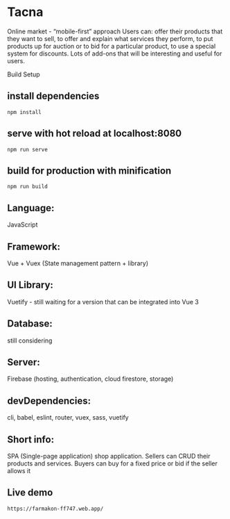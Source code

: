 # Tacna

Online market - “mobile-first” approach
Users can: offer their products that they want to sell, to offer and explain what services they perform, to put products up for auction or to bid for a particular product, to use a special system for discounts. Lots of add-ons that will be interesting and useful for users.

Build Setup

## install dependencies

`npm install`

## serve with hot reload at localhost:8080

`npm run serve`

## build for production with minification

`npm run build`

## Language:

JavaScript

## Framework:

Vue + Vuex (State management pattern + library)

## UI Library:

Vuetify - still waiting for a version that can be integrated into Vue 3

## Database:

still considering

## Server:

Firebase (hosting, authentication, cloud firestore, storage)

## devDependencies:

cli, babel, eslint, router, vuex, sass, vuetify

## Short info:

SPA (Single-page application) shop application. Sellers can CRUD their products and services. Buyers can buy for a fixed price or bid if the seller allows it

## Live demo

    https://farmakon-ff747.web.app/
